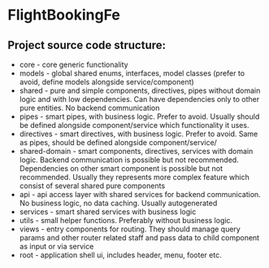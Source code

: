 # FlightBookingFe

## Project source code structure:

- core - core generic functionality
- models - global shared enums, interfaces, model classes (prefer to avoid, define models alongside service/component)
- shared - pure and simple components, directives, pipes without domain logic and with low dependencies. Can have dependencies only to other pure entities. No backend communication
- pipes - smart pipes, with business logic. Prefer to avoid. Usually should be defined alongside component/service which functionality it uses.
- directives - smart directives, with business logic. Prefer to avoid. Same as pipes, should be defined alongside component/service/
- shared-domain - smart components, directives, services with domain logic. Backend communication is possible but not recommended. Dependencies on other smart component is possible but not recommended. Usually they represents more complex feature which consist of several shared pure components
- api - api access layer with shared services for backend communication. No business logic, no data caching. Usually autogenerated
- services - smart shared services with business logic
- utils - small helper functions. Preferably without business logic.
- views - entry components for routing. They should manage query params and other router related staff and pass data to child component as input or via service
- root - application shell ui, includes header, menu, footer etc.
